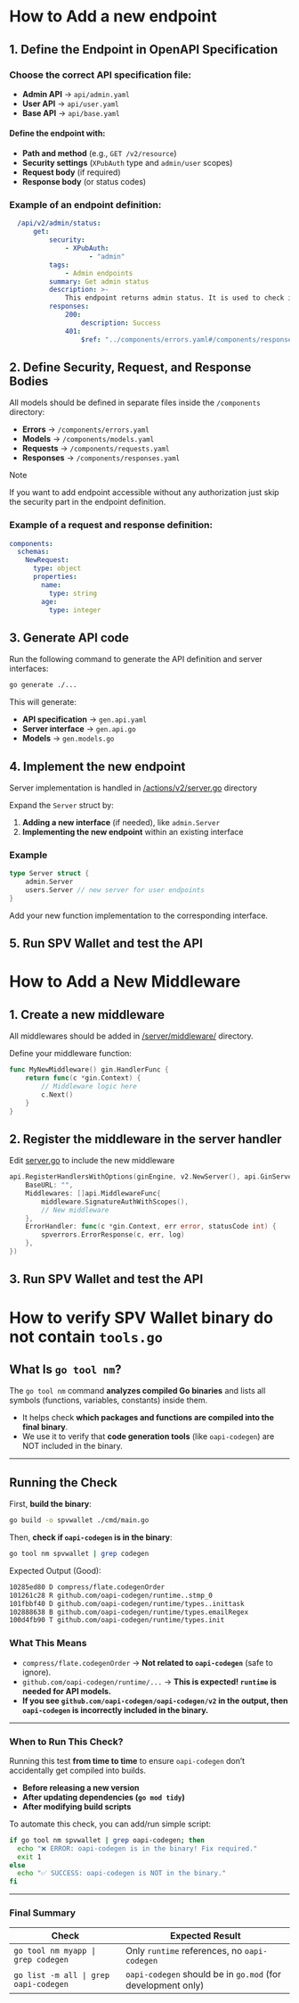 # How to Add a new endpoint

## 1. Define the Endpoint in OpenAPI Specification

### Choose the correct API specification file:

- **Admin API** → `api/admin.yaml`
- **User API** → `api/user.yaml`
- **Base API** → `api/base.yaml`

#### Define the endpoint with:

- **Path and method** (e.g., `GET /v2/resource`)
- **Security settings** (`XPubAuth` type and `admin/user` scopes)
- **Request body** (if required)
- **Response body** (or status codes)

### Example of an endpoint definition:

```yaml
  /api/v2/admin/status:
      get:
          security:
              - XPubAuth:
                    - "admin"
          tags:
              - Admin endpoints
          summary: Get admin status
          description: >-
              This endpoint returns admin status. It is used to check if authorization header contain admin xpub.
          responses:
              200:
                  description: Success
              401:
                  $ref: "../components/errors.yaml#/components/responses/NotAuthorized"
```

## 2. Define Security, Request, and Response Bodies

All models should be defined in separate files inside the `/components` directory:

- **Errors** → `/components/errors.yaml`
- **Models** → `/components/models.yaml`
- **Requests** → `/components/requests.yaml`
- **Responses** → `/components/responses.yaml`

> [!NOTE]
> If you want to add endpoint accessible without any authorization just skip the security part in the endpoint definition.

### Example of a request and response definition:

```yaml
components:
  schemas:
    NewRequest:
      type: object
      properties:
        name:
          type: string
        age:
          type: integer
```

## 3. Generate API code

Run the following command to generate the API definition and server interfaces:

```sh
go generate ./...
```

This will generate:

- **API specification** → `gen.api.yaml`
- **Server interface** → `gen.api.go`
- **Models** → `gen.models.go`

## 4. Implement the new endpoint

Server implementation is handled in [/actions/v2/server.go](../actions/v2/server.go) directory

Expand the `Server` struct by:

1. **Adding a new interface** (if needed), like `admin.Server`
2. **Implementing the new endpoint** within an existing interface

### Example

```go
type Server struct {
    admin.Server
    users.Server // new server for user endpoints
}
```

Add your new function implementation to the corresponding interface.

## 5. Run SPV Wallet and test the API

# How to Add a New Middleware

## 1. Create a new middleware

All middlewares should be added in [/server/middleware/](../server/middleware) directory.

Define your middleware function:

```go
func MyNewMiddleware() gin.HandlerFunc {
    return func(c *gin.Context) {
        // Middleware logic here
        c.Next()
    }
}
```

## 2. Register the middleware in the server handler

Edit [server.go](../server/server.go) to include the new middleware

```go
api.RegisterHandlersWithOptions(ginEngine, v2.NewServer(), api.GinServerOptions{
    BaseURL: "",
    Middlewares: []api.MiddlewareFunc{
        middleware.SignatureAuthWithScopes(),
        // New middleware
    },
    ErrorHandler: func(c *gin.Context, err error, statusCode int) {
        spverrors.ErrorResponse(c, err, log)
    },
})
```

## 3. Run SPV Wallet and test the API

# How to verify SPV Wallet binary do not contain `tools.go`

## What Is `go tool nm`?

The `go tool nm` command **analyzes compiled Go binaries** and lists all symbols (functions, variables, constants) inside them.

- It helps check **which packages and functions are compiled into the final binary**.
- We use it to verify that **code generation tools** (like `oapi-codegen`) are NOT included in the binary.

---

## Running the Check

First, **build the binary**:

```sh
go build -o spvwallet ./cmd/main.go
```

Then, **check if `oapi-codegen` is in the binary**:

```sh
go tool nm spvwallet | grep codegen
```

Expected Output (Good):

```sh
10285ed80 D compress/flate.codegenOrder
101261c28 R github.com/oapi-codegen/runtime..stmp_0
101fbbf40 D github.com/oapi-codegen/runtime/types..inittask
102888638 B github.com/oapi-codegen/runtime/types.emailRegex
100d4fb90 T github.com/oapi-codegen/runtime/types.init
```

### What This Means

- `compress/flate.codegenOrder` → **Not related to `oapi-codegen`** (safe to ignore).
- `github.com/oapi-codegen/runtime/...` → **This is expected! `runtime` is needed for API models.**
- **If you see `github.com/oapi-codegen/oapi-codegen/v2` in the output, then `oapi-codegen` is incorrectly included in the binary.**

---

### When to Run This Check?

Running this test **from time to time** to ensure `oapi-codegen` don’t accidentally get compiled into builds.

- **Before releasing a new version**
- **After updating dependencies (`go mod tidy`)**
- **After modifying build scripts**

To automate this check, you can add/run simple script:

```sh
if go tool nm spvwallet | grep oapi-codegen; then
  echo "❌ ERROR: oapi-codegen is in the binary! Fix required."
  exit 1
else
  echo "✅ SUCCESS: oapi-codegen is NOT in the binary."
fi
```

---

### Final Summary

| Check                                  | Expected Result                                      |
|----------------------------------------|------------------------------------------------------|
| `go tool nm myapp \| grep codegen`      | Only `runtime` references, no `oapi-codegen`        |
| `go list -m all \| grep oapi-codegen`   | `oapi-codegen` should be in `go.mod` (for development only) |

